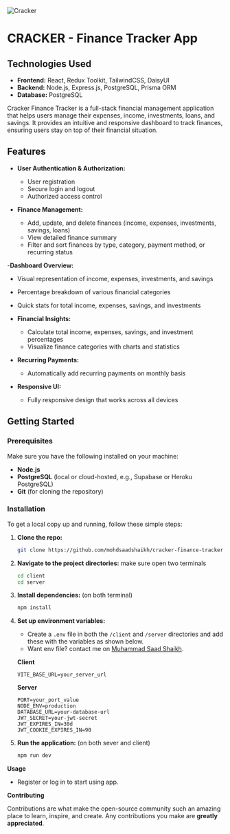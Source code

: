 ![Cracker](https://res.cloudinary.com/dhd52zju0/image/upload/v1729354982/cracker-app-Screenshot_yduhv7.png)

# CRACKER - Finance Tracker App

## Technologies Used
- **Frontend:** React, Redux Toolkit, TailwindCSS, DaisyUI
- **Backend:** Node.js, Express.js, PostgreSQL, Prisma ORM
- **Database:** PostgreSQL

Cracker Finance Tracker is a full-stack financial management application that helps users manage their expenses, income, investments, loans, and savings. It provides an intuitive and responsive dashboard to track finances, ensuring users stay on top of their financial situation.

## Features

- **User Authentication & Authorization:**
  - User registration
  - Secure login and logout
  - Authorized access control
  
- **Finance Management:**
  - Add, update, and delete finances (income, expenses, investments, savings, loans)
  - View detailed finance summary
  - Filter and sort finances by type, category, payment method, or recurring status
 
-**Dashboard Overview:**
  - Visual representation of income, expenses, investments, and savings
  - Percentage breakdown of various financial categories
  - Quick stats for total income, expenses, savings, and investments

- **Financial Insights:**
  - Calculate total income, expenses, savings, and investment percentages
  - Visualize finance categories with charts and statistics
  
- **Recurring Payments:**
  - Automatically add recurring payments on monthly basis

- **Responsive UI:**
  - Fully responsive design that works across all devices

## Getting Started

### Prerequisites

Make sure you have the following installed on your machine:

- **Node.js**
- **PostgreSQL** (local or cloud-hosted, e.g., Supabase or Heroku PostgreSQL)
- **Git** (for cloning the repository)

### Installation

To get a local copy up and running, follow these simple steps:

1. **Clone the repo:**

   ```bash
   git clone https://github.com/mohdsaadshaikh/cracker-finance-tracker.git

2. **Navigate to the project directories:** make sure open two terminals

   ```bash
   cd client
   cd server
   ```

3. **Install dependencies:** (on both terminal)

   ```bash
   npm install
   ```

4. **Set up environment variables:**

   - Create a `.env` file in both the `/client` and `/server` directories and add these with the variables as shown below.
   - Want env file? contact me on [Muhammad Saad Shaikh](mailto:mohammadsaad925s4s@gmail.com).
     
    **Client**

      ```plaintext
      VITE_BASE_URL=your_server_url
      ```

    **Server**
      ```plaintext
      PORT=your_port_value
      NODE_ENV=production
      DATABASE_URL=your-database-url
      JWT_SECRET=your-jwt-secret
      JWT_EXPIRES_IN=30d
      JWT_COOKIE_EXPIRES_IN=90
      ```

5. **Run the application:** (on both sever and client)

   ```bash
   npm run dev
   ```

 **Usage**
- Register or log in to start using app.

 **Contributing**
 
  Contributions are what make the open-source community such an amazing place to learn, inspire, and create. Any contributions you make are **greatly appreciated**.
